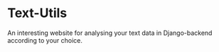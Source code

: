 # Text-Utils
An interesting website for analysing your text data in Django-backend according to your choice.
